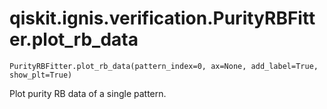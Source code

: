 # qiskit.ignis.verification.PurityRBFitter.plot\_rb\_data

`PurityRBFitter.plot_rb_data(pattern_index=0, ax=None, add_label=True, show_plt=True)`

Plot purity RB data of a single pattern.
